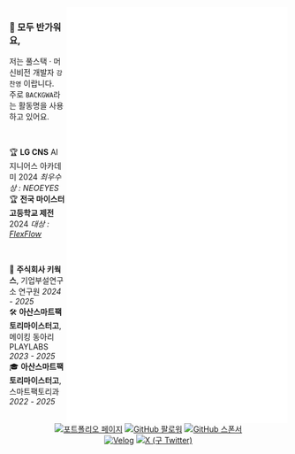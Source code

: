 <!-- 깃허브 메트릭 -->
<img align="right" width="400" src="./attachments/metrics.svg">

<!-- 인삿말 -->
### 👋 모두 반가워요,
저는 <span title="웹 표준을 바탕으로 한 프론트엔드 개발과 다양한 백엔드 환경에서 안정적이고 효율적인 서비스를 설계하고 운영할 수 있어요.">풀스택</span> · <span title="머신비전과 AI/ML 기술을 활용해 영상 처리, 분석, 객체 인식 파이프라인을 설계하고 최적화할 수 있어요.">머신비전</span> <span title="개발 뿐만 아니라, UI/UX 디자인, 하드웨어 설계 등 다양한 분야에서 프로젝트를 기획하고 구현할 수 있어요.">개발자 `강찬영`</span> 이랍니다.  
주로 `BACKGWA`라는 활동명을 사용하고 있어요.

<br>

<!-- 수상 경력 -->
<span title="LG CNS 지니어스 아카데미는 학생들이 인공지능 기술을 배우고, 실제 프로젝트를 수행하며 창의적인 아이디어를 실현할 수 있도록 지원하는 교육 · 경진 프로그램이에요.">🏆 **LG CNS** AI 지니어스 아카데미 2024 </span><span title="착용형 디바이스 NEOEYES는 착용자를 보호하고, 도움을 주는 AI 어시스턴트이에요. 착용자가 위험/실종 상태에 빠지지 않는지 실시간으로 확인하고, 내가 바라보고 있는 것을 질문할 수 있어요."><i>최우수상 : NEOEYES</i></span>  
<span title="전국 마이스터고등학교 제전은 전국의 마이스터고 학생들이 모여 연구 성과와 기술 아이디어를 공유하고, 서로 경쟁하며 성장할 수 있는 장을 마련하는 대회예요.">🏆 **전국 마이스터고등학교 제전** 2024 </span><span title="FlexFlow는 PLC에 AI/IoT를 통합하는 스마트팩토리를 위한 프로젝트이에요, 하드웨어와 소프트웨어를 처음부터 설계하여, 미래 세대에 발맞춰가는 새로운 PLC를 제작했어요."><i>대상 : [FlexFlow](https://github.com/BackGwa/2024ESWContest_free_1093)</i></span>

<br>

<!-- 경험 -->
<span title="머신비전부터 시작해서, 많은 기술을 경험했어요. 좋은 제품을 위해서 심혈을 기울여야했고, 창의적인 프로젝트를 구현하는데 다양한 기술을 배워야했어요.">💼 **주식회사 키웍스**, 기업부설연구소 연구원 <i>2024 - 2025</i></span>  
<span title="제가 창립한 동아리이자, 지금까지 학생들이 자신의 꿈을 펼치고 있는 동아리이에요. 직접 설계부터 프로그래밍까지 학생들의 창의력을 실물로 구현할 수 있는 동아리이죠. 작게 시작했지만, 인기가 너무 많아져 면접까지 필요한 동아리가 되었어요.">🛠️ **아산스마트팩토리마이스터고**, 메이킹 동아리 PLAYLABS <i>2023 - 2025</i></span>  
<span title="기본적인 프로그래밍부터 IoT/AI와 더불어 하드웨어를 다루고 설계까지 배울 수 있어, 진짜 마이스터가 될 수 있는 학교였어요.">🎓 **아산스마트팩토리마이스터고**, 스마트팩토리과 <i>2022 - 2025</i></span>  
<br><!-- 📖 제가 궁금해지셨다면, [이 곳]()을 눌러보세요! -->

<div align="center">

[![포트폴리오 페이지](https://img.shields.io/badge/Portfolio-backgwa.kro.kr-white?style=flat)](https://backgwa.kro.kr)
[![GitHub 팔로워](https://img.shields.io/github/followers/backgwa?style=social)](https://github.com/backgwa)
[![GitHub 스폰서](https://img.shields.io/badge/Sponsor-GitHub_Sponsors-white?style=flat)](https://github.com/sponsors/backgwa)  
[![Velog](http://img.shields.io/badge/-Velog-20c997?style=flat&link=https://velog.io/@backgwa)](https://velog.io/@backgwa)
[![X (구 Twitter)](https://img.shields.io/twitter/follow/backgwa?style=social)](https://x.com/backgwa)

</div>
